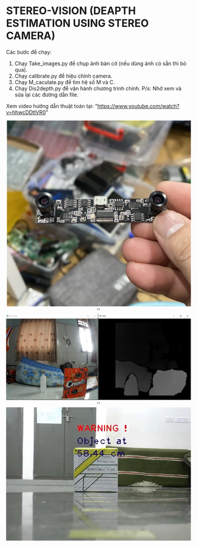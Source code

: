 # STEREO-VISION (DEAPTH ESTIMATION USING STEREO CAMERA)

Các bước để chạy:
 1. Chạy Take_images.py để chụp ảnh bàn cờ (nếu dùng ảnh có sẵn thì bỏ qua).
 2. Chạy calibrate.py để hiệu chỉnh camera.
 3. Chạy M_caculate.py để tìm hệ số M và C.
 4. Chạy Dis2depth.py để vận hành chương trình chính.
P/s: Nhớ xem và sửa lại các đường dẫn file.

Xem video hướng dẫn thuật toán tại: "https://www.youtube.com/watch?v=hhwcDDtlVR0"

<p align="center">
  <img src="https://github.com/luattruong2908/Stereo-Vision/blob/main/camera_used.png?raw=true" alt="Basic Stereo Camera"/>
  ''
  <img src="https://github.com/luattruong2908/Stereo-Vision/blob/main/disparity_map.png?raw=true" alt="Basic Stereo Camera"/>
  ''
  <img src="https://github.com/luattruong2908/Stereo-Vision/blob/main/depth_estimation.png?raw=true" alt="Basic Stereo Camera"/>
</p>
